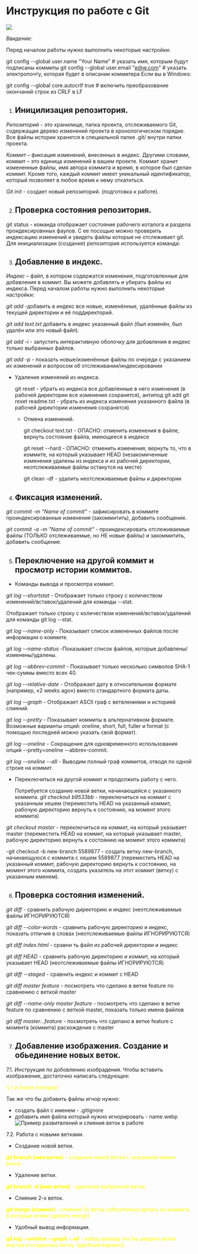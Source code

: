 # **Инструкция по работе с Git**
![](i.webp)

*Ввидение:* 

Перед началом работы нужно выполнить некоторые настройки:

git config --global user.name "Your Name" # указать имя, которым будут подписаны коммиты
git config --global user.email "e@w.com"  # указать электропочту, которая будет в описании коммитера
Если вы в Windows:

git config --global core.autocrlf true # включить преобразование окончаний строк из CRLF в LF

 1. ## Иницилизация репозитория.

*Репозиторий* - это хранилище, папка проекта, отслеживаемого Git, содержащая дерево изменений проекта в хронологическом порядке. Все файлы истории хранятся в специальной папке .git/ внутри папки проекта. 


*Коммит* – фиксация изменений, внесенных в индекс. Другими словами, коммит – это единица изменений в вашем проекте. Коммит хранит измененные файлы, имя автора коммита и время, в которое был сделан коммит. Кроме того, каждый коммит имеет уникальный идентификатор, который позволяет в любое время к нему откатиться.

*Git init* - создает новый репозиторий. (подготовка к работе).   


2. ## Проверка состояния репозитория. 
git status - команда отображает состояние рабочего коталога и раздела проидексировнных фаулов. С ее посощью можно проверить индексацию изменений и увидеть файлы которые не отслеживает git. 
Для инициализации (создания) репозитория используется команда: 
  

3. ## Добавление в индекс.

*Индекс* – файл, в котором содержатся изменения, подготовленные для добавления в коммит. Вы можете добавлять и убирать файлы из индекса.
Перед началом работы нужно выполнить некоторые настройки:

*git add* -добавить в индекс все новые, изменённые, удалённые файлы из текущей директории и её поддиректорий.

*git add text.txt*  добавить в индекс указанный файл (был изменён, был удалён или это новый файл).

*git add -i* - запустить интерактивную оболочку для добавления в индекс только выбранных файлов.

*git add -p* - показать новые/изменённые файлы по очереди с указанием их изменений и вопросом об отслеживании/индексировании

- Удаление изменений из индекса. 

    git reset - убрать из индекса все добавленные в него изменения (в рабочей директории все изменения сохранятся), антипод git add
       git reset readme.txt  - убрать из индекса изменения указанного файла (в рабочей директории изменения сохранятся)

  - Отмена изменений. 
        
      git checkout text.txt - ОПАСНО: отменить изменения в файле, вернуть состояние файла, имеющееся в индексе
     
      git reset --hard - ОПАСНО: отменить изменения; вернуть то, что 
      в коммите, на который указывает HEAD (незакомиченные изменения удалены из индекса и из рабочей директории, неотслеживаемые файлы останутся на месте)
      
      git clean -df - удалить неотслеживаемые файлы и директории


4. ##  Фиксация изменений. 
*git commit -m "Name of commit"*   -  зафиксировать в коммите проиндексированные изменения (закоммитить), добавить сообщение.

*git commit -a -m "Name of commit"* - проиндексировать отслеживаемые файлы (ТОЛЬКО отслеживаемые, но НЕ новые файлы) и закоммитить, добавить сообщение.

5. ## Переключение на другой коммит и просмотр истории коммитов.

- Команды вывода и просмотра коммит.


*git log --shortstat* - Отображает только строку с количеством изменений/вставок/удалений для команды --stat.

Отображает только строку с количеством изменений/вставок/удалений для команды git log --stat.

*git log --name-only* - Показывает список измененных файлов после информации о коммите.

*git log --name-status* -Показывает список файлов, которые добавлены/изменены/удалены.

*git log --abbrev-commit* - Показывает только несколько символов SHA-1 чек-суммы вместо всех 40.

*git log --relative-date* - Отображает дату в относительном формате (например, «2 weeks ago») вместо стандартного формата даты.

*git log --graph* - Отображает ASCII граф с ветвлениями и историей слияний.

*git log --pretty* - Показывает коммиты в альтернативном формате. Возможные варианты опций: oneline, short, full, fuller и format (с помощью последней можно указать свой формат).

*git log --oneline* - Сокращение для одновременного использования опций --pretty=oneline --abbrev-commit.

*git log --oneline --all* - Выводим полный граф коммитов, отводя по одной строке на коммит.
- Переключиться на другой коммит и продолжить работу с него.

    Потребуется создание новой ветки, начинающейся с указанного коммита.
*git checkout b9533bb*  - переключиться на коммит с указанным хешем (переместить HEAD на указанный коммит, рабочую директорию вернуть к состоянию, на момент этого коммита)

*git checkout master*  - переключиться на коммит, на который указывает master (переместить HEAD на коммит, на который указывает master, рабочую директорию вернуть к состоянию на момент этого коммита)
 

 -git checkout -b new-branch 5589877   - создать ветку new-branch, начинающуюся с коммита c хешем 5589877 (переместить HEAD на указанный коммит, рабочую директорию вернуть к состоянию, на момент этого коммита, создать указатель на этот коммит (ветку) с указанным именем).

6. ## Проверка состояния изменений.

*git diff*                - сравнить рабочую директорию и индекс (неотслеживаемые файлы ИГНОРИРУЮТСЯ)

*git diff --color-words*  - сравнить рабочую директорию и индекс, показать отличия в словах (неотслеживаемые файлы ИГНОРИРУЮТСЯ)

*git diff index.html*     - сравни
ть файл из рабочей директории и индекс

*git diff HEAD*           - сравнить рабочую директорию и коммит, на который указывает HEAD (неотслеживаемые файлы ИГНОРИРУЮТСЯ)

*git diff --staged*       - сравнить индекс и коммит с HEAD

*git diff master feature* - посмотреть что сделано в ветке feature по сравнению с веткой master

*git diff --name-only master feature* - посмотреть что сделано в ветке feature по сравнению с веткой master, показать только имена файлов

*git diff master...feature* - посмотреть что сделано в ветке feature с момента (коммита) расхождения с master

7. ## Добавление изображения. Создание и обьединение новых веток.

7.1. Инструкция по добовлению изобрадения. 
 Чтобы вставить изображение, достаточно написать следующее:

<span style="color:yellow">![ ] и (name imenges)

Так же что бы добавить файлы игнор нужно:
- создать файл с именем - .gitignore
- добавить имя файла который нужно игнорировать - name.webp
![Пример развитвлений и слияния веток в работе](i2.webp)

7.2. Работа с новыми ветками.   
- Создание новой ветки.

<span style="color:yellow">**git branch (имя ветки)** - создание новой ветки с указанием имяни ветки.
- Удаление ветки.

<span style="color:yellow">**git branch -d (имя ветки)** - удаление выбранной ветки.

- Слияние 2-х веток.

<span style="color:yellow">**git  merge (коммит)** - слияние 2х веток  (обязательно делать из коммита в который хотим сделать merge).
- Удобный вывод информации.

<span style="color:yellow">**git log --oneline --graph --all** - набор команд что бы увидить ветки мастер и созданную ветку. (удобный вариант)

